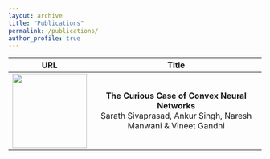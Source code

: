 ```yaml
---
layout: archive
title: "Publications"
permalink: /publications/
author_profile: true
---
```


<!-- |![An image](/images/foo-bar-identity-th.jpg) | Reappraising Domain Generalization in Neural Networks  | -->
<!-- |---|---| -->


URL             |  Title
:-------------------------:|:-------------------------:
[<img src="/images/foo-bar-identity-th.jpg" width="148">](https://arxiv.org/pdf/2006.05103.pdf)  | <b> The Curious Case of Convex Neural Networks</b> <br/> Sarath Sivaprasad, Ankur Singh, Naresh Manwani & Vineet Gandhi





<!-- {% if author.googlescholar %}
  You can also find my articles on <u><a href="{{author.googlescholar}}">my Google Scholar profile</a>.</u>
{% endif %}

{% include base_path %}

{% for post in site.publications reversed %}
  {% include archive-single.html %}
{% endfor %} -->

